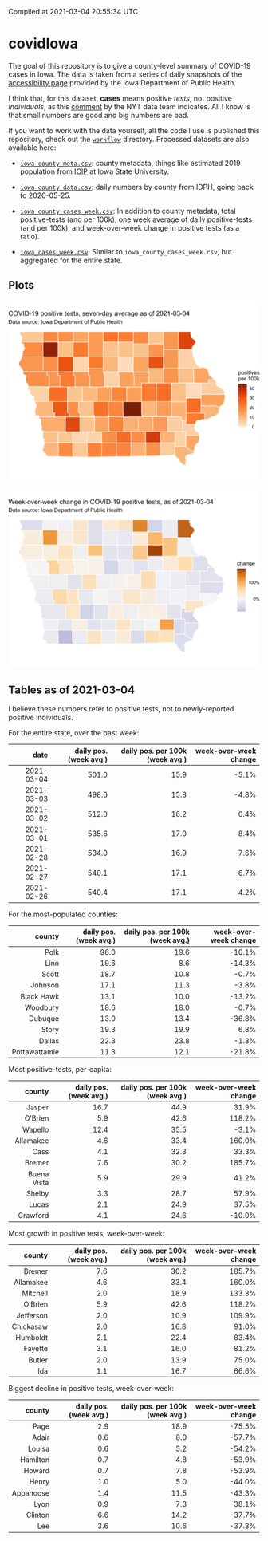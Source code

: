 Compiled at 2021-03-04 20:55:34 UTC

<!-- README.md is generated from README.Rmd. Please edit that file -->

# covidIowa

<!-- badges: start -->

<!-- badges: end -->

The goal of this repository is to give a county-level summary of
COVID-19 cases in Iowa. The data is taken from a series of daily
snapshots of the [accessibility
page](https://coronavirus.iowa.gov/pages/access) provided by the Iowa
Department of Public Health.

I think that, for this dataset, **cases** means positive *tests*, not
positive *individuals*, as this
[comment](https://github.com/nytimes/covid-19-data/issues/546#issuecomment-784247266)
by the NYT data team indicates. All I know is that small numbers are
good and big numbers are bad.

If you want to work with the data yourself, all the code I use is
published this repository, check out the [`workflow`](workflow)
directory. Processed datasets are also available here:

  - [`iowa_county_meta.csv`](https://raw.githubusercontent.com/ijlyttle/covidIowa/master/workflow/data/99-publish/iowa_county_meta.csv):
    county metadata, things like estimated 2019 population from
    [ICIP](https://www.icip.iastate.edu/tables/population/counties-estimates)
    at Iowa State University.

  - [`iowa_county_data.csv`](https://raw.githubusercontent.com/ijlyttle/covidIowa/master/workflow/data/99-publish/iowa_county_data.csv):
    daily numbers by county from IDPH, going back to 2020-05-25.

  - [`iowa_county_cases_week.csv`](https://raw.githubusercontent.com/ijlyttle/covidIowa/master/workflow/data/99-publish/iowa_county_data.csv):
    In addition to county metadata, total positive-tests (and per 100k),
    one week average of daily positive-tests (and per 100k), and
    week-over-week change in positive tests (as a ratio).

  - [`iowa_cases_week.csv`](https://raw.githubusercontent.com/ijlyttle/covidIowa/master/workflow/data/99-publish/iowa_cases_week.csv):
    Similar to `iowa_county_cases_week.csv`, but aggregated for the
    entire state.

## Plots

![](workflow/data/99-publish/iowa_cases.png)

![](workflow/data/99-publish/iowa_change.png)

## Tables as of 2021-03-04

I believe these numbers refer to positive tests, not to newly-reported
positive individuals.

For the entire state, over the past week:

|       date | daily pos. (week avg.) | daily pos. per 100k (week avg.) | week-over-week change |
| ---------: | ---------------------: | ------------------------------: | --------------------: |
| 2021-03-04 |                  501.0 |                            15.9 |                \-5.1% |
| 2021-03-03 |                  498.6 |                            15.8 |                \-4.8% |
| 2021-03-02 |                  512.0 |                            16.2 |                  0.4% |
| 2021-03-01 |                  535.6 |                            17.0 |                  8.4% |
| 2021-02-28 |                  534.0 |                            16.9 |                  7.6% |
| 2021-02-27 |                  540.1 |                            17.1 |                  6.7% |
| 2021-02-26 |                  540.4 |                            17.1 |                  4.2% |

For the most-populated counties:

|        county | daily pos. (week avg.) | daily pos. per 100k (week avg.) | week-over-week change |
| ------------: | ---------------------: | ------------------------------: | --------------------: |
|          Polk |                   96.0 |                            19.6 |               \-10.1% |
|          Linn |                   19.6 |                             8.6 |               \-14.3% |
|         Scott |                   18.7 |                            10.8 |                \-0.7% |
|       Johnson |                   17.1 |                            11.3 |                \-3.8% |
|    Black Hawk |                   13.1 |                            10.0 |               \-13.2% |
|      Woodbury |                   18.6 |                            18.0 |                \-0.7% |
|       Dubuque |                   13.0 |                            13.4 |               \-36.8% |
|         Story |                   19.3 |                            19.9 |                  6.8% |
|        Dallas |                   22.3 |                            23.8 |                \-1.8% |
| Pottawattamie |                   11.3 |                            12.1 |               \-21.8% |

Most positive-tests, per-capita:

|      county | daily pos. (week avg.) | daily pos. per 100k (week avg.) | week-over-week change |
| ----------: | ---------------------: | ------------------------------: | --------------------: |
|      Jasper |                   16.7 |                            44.9 |                 31.9% |
|     O’Brien |                    5.9 |                            42.6 |                118.2% |
|     Wapello |                   12.4 |                            35.5 |                \-3.1% |
|   Allamakee |                    4.6 |                            33.4 |                160.0% |
|        Cass |                    4.1 |                            32.3 |                 33.3% |
|      Bremer |                    7.6 |                            30.2 |                185.7% |
| Buena Vista |                    5.9 |                            29.9 |                 41.2% |
|      Shelby |                    3.3 |                            28.7 |                 57.9% |
|       Lucas |                    2.1 |                            24.9 |                 37.5% |
|    Crawford |                    4.1 |                            24.6 |               \-10.0% |

Most growth in positive tests, week-over-week:

|    county | daily pos. (week avg.) | daily pos. per 100k (week avg.) | week-over-week change |
| --------: | ---------------------: | ------------------------------: | --------------------: |
|    Bremer |                    7.6 |                            30.2 |                185.7% |
| Allamakee |                    4.6 |                            33.4 |                160.0% |
|  Mitchell |                    2.0 |                            18.9 |                133.3% |
|   O’Brien |                    5.9 |                            42.6 |                118.2% |
| Jefferson |                    2.0 |                            10.9 |                109.9% |
| Chickasaw |                    2.0 |                            16.8 |                 91.0% |
|  Humboldt |                    2.1 |                            22.4 |                 83.4% |
|   Fayette |                    3.1 |                            16.0 |                 81.2% |
|    Butler |                    2.0 |                            13.9 |                 75.0% |
|       Ida |                    1.1 |                            16.7 |                 66.6% |

Biggest decline in positive tests, week-over-week:

|    county | daily pos. (week avg.) | daily pos. per 100k (week avg.) | week-over-week change |
| --------: | ---------------------: | ------------------------------: | --------------------: |
|      Page |                    2.9 |                            18.9 |               \-75.5% |
|     Adair |                    0.6 |                             8.0 |               \-57.7% |
|    Louisa |                    0.6 |                             5.2 |               \-54.2% |
|  Hamilton |                    0.7 |                             4.8 |               \-53.9% |
|    Howard |                    0.7 |                             7.8 |               \-53.9% |
|     Henry |                    1.0 |                             5.0 |               \-44.0% |
| Appanoose |                    1.4 |                            11.5 |               \-43.3% |
|      Lyon |                    0.9 |                             7.3 |               \-38.1% |
|   Clinton |                    6.6 |                            14.2 |               \-37.7% |
|       Lee |                    3.6 |                            10.6 |               \-37.3% |
